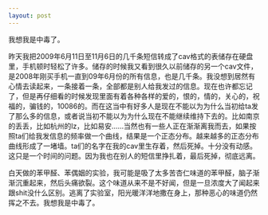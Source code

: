 ```yaml
---
layout: post
---
```


我想我是中毒了。
  
昨天我把2009年6月11日至11月6日的几千条短信转成了cav格式的表储存在硬盘里，手机顿时轻松了许多。储存的时候我又看到很久以前储存的另一个cav文件，是2008年刚买手机一直到09年6月份的所有信息，也是几千条。我没想到居然有心情去读起来，一条接着一条，全部都是别人给我发过的信息。现在也许都忘记了，但是再仔细看的时候发现里面有着各种各样的爱的，恨的，情的，关心的，祝福的，骗钱的，10086的。而在这当中有好多人是现在不能以为为什么当初给ta发了那么多的信息，或者说当初不能以为为什么现在不能继续维持下去的。比如南京的丢丢，比如杭州的lz，比如易安……当然也有一些人正在渐渐离我而去，如果按照ta们给我发信息的频率做一个曲线，结果是一个正态分布。越来越多的正态分布曲线形成了一堵墙。ta们的名字在我的cav里生存着，然后死掉。十分没有动感。这只是一个时间的问题。因为我也在别人的短信里挣扎着，最后死掉，彻底远离。

白天做的苯甲醛、苯偶姻的实验，我可能是吸了太多苦杏仁味道的苯甲醛，脑子渐渐沉重起来，然后头痛欲裂。这个味道从来不是不好闻，但是一旦浓度大了闻起来跟shit没什么区别。逃离了实验室，阳光暖洋洋地撒在身上，那种恶心的味道仍然挥之不去。我想我是中毒了。
